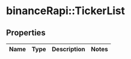 # binanceRapi::TickerList


## Properties
Name | Type | Description | Notes
------------ | ------------- | ------------- | -------------


